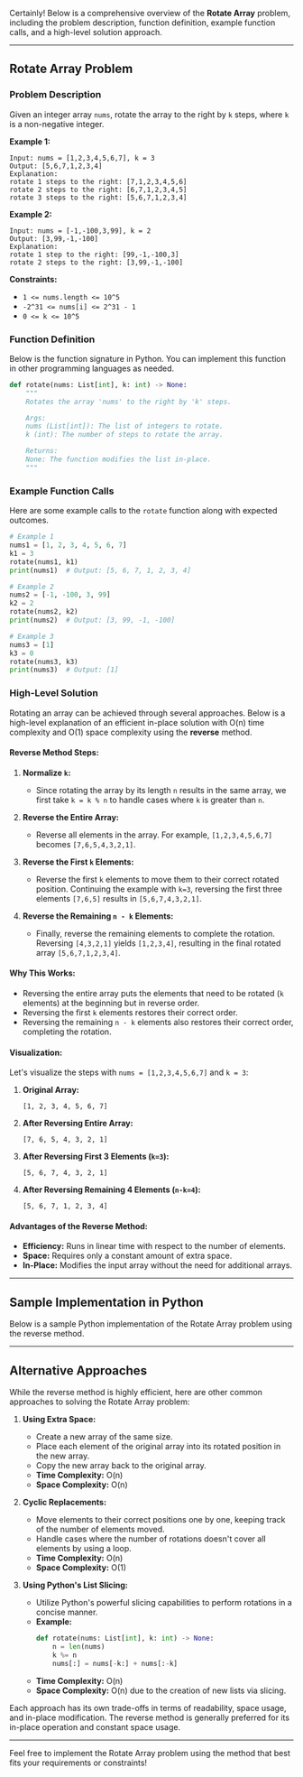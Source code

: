 Certainly! Below is a comprehensive overview of the **Rotate Array** problem, including the problem description, function definition, example function calls, and a high-level solution approach.

---

## **Rotate Array Problem**

### **Problem Description**

Given an integer array `nums`, rotate the array to the right by `k` steps, where `k` is a non-negative integer.

**Example 1:**
```
Input: nums = [1,2,3,4,5,6,7], k = 3
Output: [5,6,7,1,2,3,4]
Explanation:
rotate 1 steps to the right: [7,1,2,3,4,5,6]
rotate 2 steps to the right: [6,7,1,2,3,4,5]
rotate 3 steps to the right: [5,6,7,1,2,3,4]
```

**Example 2:**
```
Input: nums = [-1,-100,3,99], k = 2
Output: [3,99,-1,-100]
Explanation: 
rotate 1 step to the right: [99,-1,-100,3]
rotate 2 steps to the right: [3,99,-1,-100]
```

**Constraints:**
- `1 <= nums.length <= 10^5`
- `-2^31 <= nums[i] <= 2^31 - 1`
- `0 <= k <= 10^5`

### **Function Definition**

Below is the function signature in Python. You can implement this function in other programming languages as needed.

```python
def rotate(nums: List[int], k: int) -> None:
    """
    Rotates the array 'nums' to the right by 'k' steps.

    Args:
    nums (List[int]): The list of integers to rotate.
    k (int): The number of steps to rotate the array.

    Returns:
    None: The function modifies the list in-place.
    """
```

### **Example Function Calls**

Here are some example calls to the `rotate` function along with expected outcomes.

```python
# Example 1
nums1 = [1, 2, 3, 4, 5, 6, 7]
k1 = 3
rotate(nums1, k1)
print(nums1)  # Output: [5, 6, 7, 1, 2, 3, 4]

# Example 2
nums2 = [-1, -100, 3, 99]
k2 = 2
rotate(nums2, k2)
print(nums2)  # Output: [3, 99, -1, -100]

# Example 3
nums3 = [1]
k3 = 0
rotate(nums3, k3)
print(nums3)  # Output: [1]
```

### **High-Level Solution**

Rotating an array can be achieved through several approaches. Below is a high-level explanation of an efficient in-place solution with O(n) time complexity and O(1) space complexity using the **reverse** method.

#### **Reverse Method Steps:**

1. **Normalize `k`:**
   - Since rotating the array by its length `n` results in the same array, we first take `k = k % n` to handle cases where `k` is greater than `n`.

2. **Reverse the Entire Array:**
   - Reverse all elements in the array. For example, `[1,2,3,4,5,6,7]` becomes `[7,6,5,4,3,2,1]`.

3. **Reverse the First `k` Elements:**
   - Reverse the first `k` elements to move them to their correct rotated position. Continuing the example with `k=3`, reversing the first three elements `[7,6,5]` results in `[5,6,7,4,3,2,1]`.

4. **Reverse the Remaining `n - k` Elements:**
   - Finally, reverse the remaining elements to complete the rotation. Reversing `[4,3,2,1]` yields `[1,2,3,4]`, resulting in the final rotated array `[5,6,7,1,2,3,4]`.

#### **Why This Works:**

- Reversing the entire array puts the elements that need to be rotated (`k` elements) at the beginning but in reverse order.
- Reversing the first `k` elements restores their correct order.
- Reversing the remaining `n - k` elements also restores their correct order, completing the rotation.

#### **Visualization:**

Let's visualize the steps with `nums = [1,2,3,4,5,6,7]` and `k = 3`:

1. **Original Array:**
   ```
   [1, 2, 3, 4, 5, 6, 7]
   ```

2. **After Reversing Entire Array:**
   ```
   [7, 6, 5, 4, 3, 2, 1]
   ```

3. **After Reversing First 3 Elements (`k=3`):**
   ```
   [5, 6, 7, 4, 3, 2, 1]
   ```

4. **After Reversing Remaining 4 Elements (`n-k=4`):**
   ```
   [5, 6, 7, 1, 2, 3, 4]
   ```

#### **Advantages of the Reverse Method:**

- **Efficiency:** Runs in linear time with respect to the number of elements.
- **Space:** Requires only a constant amount of extra space.
- **In-Place:** Modifies the input array without the need for additional arrays.

---

## **Sample Implementation in Python**

Below is a sample Python implementation of the Rotate Array problem using the reverse method.

---

## **Alternative Approaches**

While the reverse method is highly efficient, here are other common approaches to solving the Rotate Array problem:

1. **Using Extra Space:**
   - Create a new array of the same size.
   - Place each element of the original array into its rotated position in the new array.
   - Copy the new array back to the original array.
   - **Time Complexity:** O(n)
   - **Space Complexity:** O(n)

2. **Cyclic Replacements:**
   - Move elements to their correct positions one by one, keeping track of the number of elements moved.
   - Handle cases where the number of rotations doesn't cover all elements by using a loop.
   - **Time Complexity:** O(n)
   - **Space Complexity:** O(1)

3. **Using Python's List Slicing:**
   - Utilize Python's powerful slicing capabilities to perform rotations in a concise manner.
   - **Example:**
     ```python
     def rotate(nums: List[int], k: int) -> None:
         n = len(nums)
         k %= n
         nums[:] = nums[-k:] + nums[:-k]
     ```
   - **Time Complexity:** O(n)
   - **Space Complexity:** O(n) due to the creation of new lists via slicing.

Each approach has its own trade-offs in terms of readability, space usage, and in-place modification. The reverse method is generally preferred for its in-place operation and constant space usage.

---

Feel free to implement the Rotate Array problem using the method that best fits your requirements or constraints!